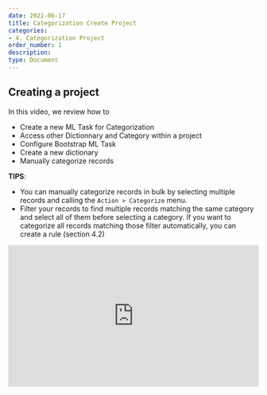 ```yaml
---
date: 2021-06-17
title: Categorization Create Project
categories:
- 4. Categorization Project
order_number: 1
description:
type: Document
---
```



## Creating a project 

In this video, we review how to
* Create a new ML Task for Categorization
* Access other Dictionnary and Category within a project
* Configure Bootstrap ML Task 
* Create a new dictionary
* Manually categorize records

**TIPS**: 
* You can manually categorize records in bulk by selecting multiple records and calling the `Action > Categorize` menu.
* Filter your records to find multiple records matching the same category and select all of them before selecting a category. If you want to categorize all records matching those filter automatically, you can create a rule (section 4.2)

<div style="position: relative; padding-bottom: 56.25%; height: 0;"><iframe src="https://www.loom.com/embed/90b981d4cc13425caeb17a202cc6c844" frameborder="0" webkitallowfullscreen mozallowfullscreen allowfullscreen style="position: absolute; top: 0; left: 0; width: 100%; height: 100%;"></iframe></div>
